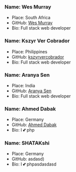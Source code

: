 ### Name: Wes Murray
- Place: South Africa
- GitHub: [Wes Murray](https://github.com/getwes)
- Bio: Full stack web developer

### Name: Kszyr Ver Cobrador
- Place: Philippines
- GitHub: [kszyrvercobrador](https://github.com/kszyrvercobrador)
- Bio: Full stack web developer

### Name: Aranya Sen
- Place: India
- GitHub: [Aranya Sen](https://github.com/senaranya)
- Bio: Full stack web developer


### Name: Ahmed Dabak
- Place: Germany
- GitHub: [Ahmed Dabak](https://github.com/ahmeddabak)
- Bio: I 💕 php


### Name: SHATAKshi 
- Place: Germany
- GitHub: asdasd)
- Bio: I 💕 phpasdasdasd
